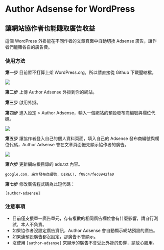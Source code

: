# Author Adsense for WordPress
## 讓網站協作者也能賺取廣告收益

這個 WordPress 外掛能在不同作者的文章頁面中自動切換 Adsense 廣告，讓作者們能賺各自的廣告費。

### 使用方法
**第一步** 目前暫不打算上架 WordPress.org，所以請直接從 Github 下載壓縮檔。

![](https://i.imgur.com/fHi4vSP.png)

**第二步** 上傳 Author Adsense 外掛到你的網站。

**第三步** 啟用外掛。

**第四步** 進入設定 > Author Adsense，輸入一個網站的預設發布商編號與欄位代碼。

![](https://i.imgur.com/5y9jK1L.png)

**第五步** 讓協作者登入自己的個人資料頁面，填入自己的 Adsense 發布商編號與欄位代碼，Author Adsense 會在文章頁面優先顯示協作者的廣告。

![](https://i.imgur.com/uZeSr2P.png)

**第六步** 更新網站根目錄的 ads.txt 內容。

`google.com, 廣告發布商編號, DIRECT, f08c47fec0942fa0`

**第七步** 修改廣告程式碼為此短代碼：

`[author-adsense]`

### 注意事項
* 目前僅支援單一廣告單元，存有複數的相同廣告欄位會有什麼影響，請自行測試，本人不負責。
* 如果協作者沒設定廣告資訊，Author Adsense 會自動顯示網站預設的廣告。
* 如果連預設廣告都沒設定，那廣告不會顯示。
* 沒使用 `[author-adsense]` 來顯示的廣告不會受此外掛的影響，請放心服用。
